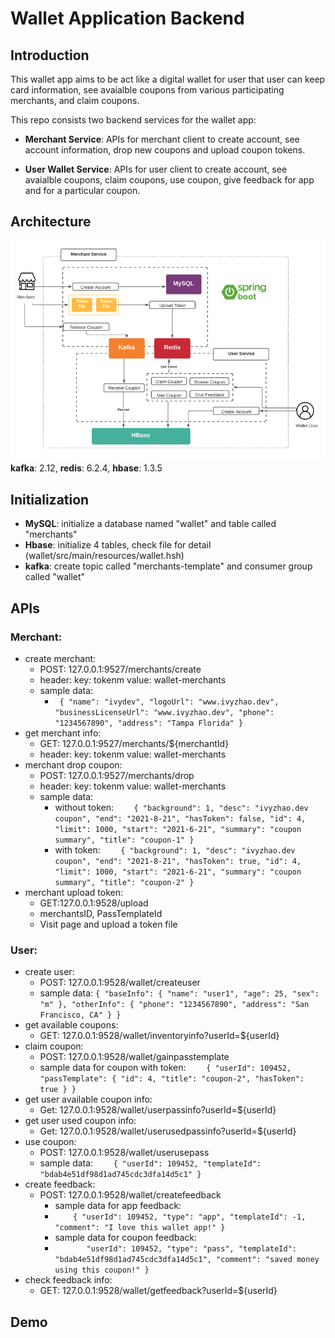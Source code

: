 # Wallet Application Backend

## Introduction
This wallet app aims to be act like a digital wallet for user that user can keep card information, see avaialble coupons from various participating merchants, and claim coupons. <br>

This repo consists two backend services for the wallet app:

* **Merchant Service**: APIs for merchant client to create account, see account information, drop new coupons and upload coupon tokens. 

* **User Wallet Service**: APIs for user client to create account, see avaialble coupons, claim coupons, use coupon, give feedback for app and for a particular coupon. 


## Architecture
![architecutre diagram](img/wallet_app_architecture.png)<br>
**kafka**: 2.12, **redis**: 6.2.4, **hbase**: 1.3.5 <br>

## Initialization
* **MySQL**: initialize a database named "wallet" and table called "merchants" 
* **Hbase**: initialize 4 tables, check file for detail (wallet/src/main/resources/wallet.hsh)
* **kafka**: create topic called "merchants-template" and consumer group called "wallet" 

## APIs

### Merchant:
*  create merchant: 
	*  POST: 127.0.0.1:9527/merchants/create
	*  header: key: tokenm value: wallet-merchants
	*  sample data:
		*  ` {
	        "name": "ivydev",
	        "logoUrl": "www.ivyzhao.dev",
	        "businessLicenseUrl": "www.ivyzhao.dev",
	        "phone": "1234567890",
	        "address": "Tampa Florida"
	    }`
* get merchant info:
	* GET: 127.0.0.1:9527/merchants/${merchantId}
	* header: key: tokenm value: wallet-merchants
* merchant drop coupon:
	* POST: 127.0.0.1:9527/merchants/drop
	* header: key: tokenm value: wallet-merchants
	* sample data: 
		* without token: `    {
        "background": 1,
        "desc": "ivyzhao.dev coupon",
        "end": "2021-8-21",
        "hasToken": false,
        "id": 4,
        "limit": 1000,
        "start": "2021-6-21",
        "summary": "coupon summary",
        "title": "coupon-1"
    }`
		* with token: `    {
        "background": 1,
        "desc": "ivyzhao.dev coupon",
        "end": "2021-8-21",
        "hasToken": true,
        "id": 4,
        "limit": 1000,
        "start": "2021-6-21",
        "summary": "coupon summary",
        "title": "coupon-2"
    }` 
* merchant upload token:
	* GET:127.0.0.1:9528/upload
	* merchantsID, PassTemplateId
	* Visit page and upload a token file

### User:
* create user:
	* POST: 127.0.0.1:9528/wallet/createuser
	* sample data: `{
	    "baseInfo": {
	        "name": "user1",
	        "age": 25,
	        "sex": "m"
	    },
	    "otherInfo": {
	        "phone": "1234567890",
	        "address": "San Francisco, CA"
	    }
	}`
* get available coupons:
	* GET: 127.0.0.1:9528/wallet/inventoryinfo?userId=${userId}
* claim coupon:
	*  POST: 127.0.0.1:9528/wallet/gainpasstemplate
	*  sample data for coupon with token: `    {
	        "userId": 109452,
	        "passTemplate": {
	           "id": 4,
	           "title": "coupon-2",
	           "hasToken": true
	        }
	    }`
* get user available coupon info:
	* Get: 127.0.0.1:9528/wallet/userpassinfo?userId=${userId}
* get user used coupon info: 
	* Get: 127.0.0.1:9528/wallet/userusedpassinfo?userId=${userId}
* use coupon:
	* POST: 127.0.0.1:9528/wallet/userusepass
	* sample data: `    {
	        "userId": 109452,
	        "templateId": "bdab4e51df98d1ad745cdc3dfa14d5c1"
	    }`
* create feedback:
	* POST: 127.0.0.1:9528/wallet/createfeedback
		* sample data for app feedback:
		* `    {
		        "userId": 109452,
		        "type": "app",
		        "templateId": -1,
		        "comment": "I love this wallet app!"
		    }`
		* sample data for coupon feedback: 
		* `       "userId": 109452,
		        "type": "pass",
		        "templateId": "bdab4e51df98d1ad745cdc3dfa14d5c1",
		        "comment": "saved money using this coupon!"
		    }`   
* check feedback info:
	* GET: 127.0.0.1:9528/wallet/getfeedback?userId=${userId}

## Demo


